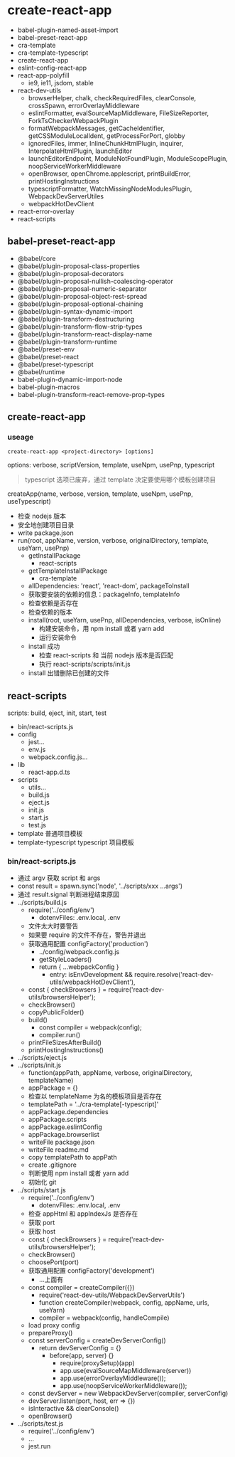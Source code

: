 # create-react-app

* babel-plugin-named-asset-import
* babel-preset-react-app
* cra-template
* cra-template-typescript
* create-react-app
* eslint-config-react-app
* react-app-polyfill
  * ie9, ie11, jsdom, stable
* react-dev-utils
  * browserHelper, chalk, checkRequiredFiles, clearConsole, crossSpawn, errorOverlayMiddleware
  * eslintFormatter, evalSourceMapMiddleware, FileSizeReporter, ForkTsCheckerWebpackPlugin
  * formatWebpackMessages, getCacheIdentifier, getCSSModuleLocalIdent, getProcessForPort, globby
  * ignoredFiles, immer, InlineChunkHtmlPlugin, inquirer, InterpolateHtmlPlugin, launchEditor
  * launchEditorEndpoint, ModuleNotFoundPlugin, ModuleScopePlugin, noopServiceWorkerMiddleware
  * openBrowser, openChrome.applescript, printBuildError, printHostingInstructions
  * typescriptFormatter, WatchMissingNodeModulesPlugin, WebpackDevServerUtiles
  * webpackHotDevClient
* react-error-overlay
* react-scripts

## babel-preset-react-app

* @babel/core
* @babel/plugin-proposal-class-properties
* @babel/plugin-proposal-decorators
* @babel/plugin-proposal-nullish-coalescing-operator
* @babel/plugin-proposal-numeric-separator
* @babel/plugin-proposal-object-rest-spread
* @babel/plugin-proposal-optional-chaining
* @babel/plugin-syntax-dynamic-import
* @babel/plugin-transform-destructuring
* @babel/plugin-transform-flow-strip-types
* @babel/plugin-transform-react-display-name
* @babel/plugin-transform-runtime
* @babel/preset-env
* @babel/preset-react
* @babel/preset-typescript
* @babel/runtime
* babel-plugin-dynamic-import-node
* babel-plugin-macros
* babel-plugin-transform-react-remove-prop-types

## create-react-app

### useage

`create-react-app <project-directory> [options]`

options: verbose, scriptVersion, template, useNpm, usePnp, typescript

> typescript 选项已废弃，通过 template 决定要使用哪个模板创建项目

createApp(name, verbose, version, template, useNpm, usePnp, useTypescript)
  * 检查 nodejs 版本
  * 安全地创建项目目录
  * write package.json
  * run(root, appName, version, verbose, originalDirectory, template, useYarn, usePnp)
    * getInstallPackage
      * react-scripts
    * getTemplateInstallPackage
      * cra-template
    * allDependencies: 'react', 'react-dom', packageToInstall
    * 获取要安装的依赖的信息：packageInfo, templateInfo
    * 检查依赖是否存在
    * 检查依赖的版本
    * install(root, useYarn, usePnp, allDependencies, verbose, isOnline)
      * 构建安装命令，用 npm install 或者 yarn add
      * 运行安装命令
    * install 成功
      * 检查 react-scripts 和 当前 nodejs 版本是否匹配
      * 执行 react-scripts/scripts/init.js
    * install 出错删除已创建的文件
    
## react-scripts

scripts: build, eject, init, start, test

* bin/react-scripts.js
* config
  * jest...
  * env.js
  * webpack.config.js...
* lib
  * react-app.d.ts
* scripts
  * utils...
  * build.js
  * eject.js
  * init.js
  * start.js
  * test.js
* template 普通项目模板
* template-typescript typescript 项目模板

### bin/react-scripts.js

* 通过 argv 获取 script 和 args
* const result = spawn.sync('node', '../scripts/xxx ...args')
* 通过 result.signal 判断进程结束原因
* ../scripts/build.js
  * require('../config/env')
    * dotenvFiles: .env.local, .env
  * 文件太大时要警告
  * 如果要 require 的文件不存在，警告并退出
  * 获取通用配置 configFactory('production')
    * ../config/webpack.config.js
    * getStyleLoaders()
    * return { ...webpackConfig }
      * entry: isEnvDevelopment && require.resolve('react-dev-utils/webpackHotDevClient'),
  * const { checkBrowsers } = require('react-dev-utils/browsersHelper');
  * checkBrowser()
  * copyPublicFolder()
  * build()
    * const compiler = webpack(config);
    * compiler.run()
  * printFileSizesAfterBuild()
  * printHostingInstructions()
* ../scripts/eject.js
* ../scripts/init.js
  * function(appPath, appName, verbose, originalDirectory, templateName)
  * appPackage = {}
  * 检查以 templateName 为名的模板项目是否存在
  * templatePath = '../cra-template[-typescript]'
  * appPackage.dependencies
  * appPackage.scripts
  * appPackage.eslintConfig
  * appPackage.browserlist
  * writeFile package.json
  * writeFile readme.md
  * copy templatePath to appPath
  * create .gitignore
  * 判断使用 npm install 或者 yarn add
  * 初始化 git
* ../scripts/start.js
  * require('../config/env')
    * dotenvFiles: .env.local, .env
  * 检查 appHtml 和 appIndexJs 是否存在
  * 获取 port
  * 获取 host
  * const { checkBrowsers } = require('react-dev-utils/browsersHelper');
  * checkBrowser()
  * choosePort(port)
  * 获取通用配置 configFactory('development')
    * ...上面有
  * const compiler = createCompiler({})
    * require('react-dev-utils/WebpackDevServerUtils')
    * function createCompiler(webpack, config, appName, urls, useYarn)
    * compiler = webpack(config, handleCompile)
  * load proxy config
  * prepareProxy()
  * const serverConfig = createDevServerConfig()
    * return devServerConfig = {}
      * before(app, server) {}
        * require(proxySetup)(app)
        * app.use(evalSourceMapMiddleware(server))
        * app.use(errorOverlayMiddleware());
        * app.use(noopServiceWorkerMiddleware());
  * const devServer = new WebpackDevServer(compiler, serverConfig)
  * devServer.listen(port, host, err => {})
  * isInteractive && clearConsole()
  * openBrowser()
* ../scripts/test.js
  * require('../config/env')
  * ...
  * jest.run


